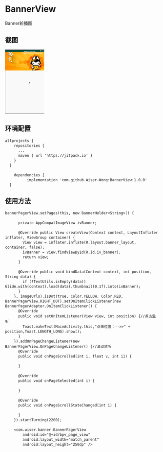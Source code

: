 # BannerView
Banner轮播图

## 截图
![images](https://github.com/Wiser-Wong/BannerView/blob/master/images/banner.gif)

## 环境配置

    allprojects {
        repositories {
          ...
          maven { url 'https://jitpack.io' }
        }
      }

        dependencies {
              implementation 'com.github.Wiser-Wong:BannerView:1.0.0'
      }

## 使用方法
    bannerPagerView.setPages(this, new BannerHolder<String>() {

          private AppCompatImageView ivBanner;

          @Override public View createView(Context context, LayoutInflater inflater, ViewGroup container) {
            View view = inflater.inflate(R.layout.banner_layout, container, false);
            ivBanner = view.findViewById(R.id.iv_banner);
            return view;
          }

          @Override public void bindData(Context context, int position, String data) {
            if (!TextUtils.isEmpty(data)) Glide.with(context).load(data).thumbnail(0.1f).into(ivBanner);
          }
        }, imageUrls).isDot(true, Color.YELLOW, Color.RED, BannerPagerView.RIGHT_DOT).setOnItemClickListener(new BannerPagerAdapter.OnItemClickListener() {
          @Override
          public void setOnItemListener(View view, int position) {//点击监听
            Toast.makeText(MainActivity.this,"点击位置：-->>" + position,Toast.LENGTH_LONG).show();
          }
        }).addOnPageChangeListener(new BannerPagerView.OnPageChangeListener() {//滚动监听
          @Override
          public void onPageScrolled(int i, float v, int i1) {

          }

          @Override
          public void onPageSelected(int i) {

          }

          @Override
          public void onPageScrollStateChanged(int i) {

          }
        }).startTurning(2200);
        
        <com.wiser.banner.BannerPagerView
            android:id="@+id/bpv_page_view"
            android:layout_width="match_parent"
            android:layout_height="250dp" />

